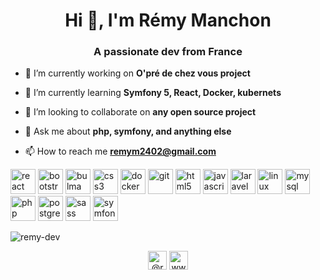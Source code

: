 <h1 align="center">Hi 👋, I'm Rémy Manchon</h1>
<h3 align="center">A passionate dev from France</h3>

- 🔭 I’m currently working on **O'pré de chez vous project**

- 🌱 I’m currently learning **Symfony 5, React, Docker, kubernets**

- 👯 I’m looking to collaborate on **any open source project**

- 💬 Ask me about **php, symfony, and anything else**

- 📫 How to reach me **remym2402@gmail.com**

<p align="left"><img src="https://devicons.github.io/devicon/devicon.git/icons/react/react-original.svg" alt="react" width="40" height="40" /> <img src="https://devicons.github.io/devicon/devicon.git/icons/bootstrap/bootstrap-plain.svg" alt="bootstrap" width="40" height="40"/> <img src="https://raw.githubusercontent.com/gilbarbara/logos/804dc257b59e144eaca5bc6ffd16949752c6f789/logos/bulma.svg" alt="bulma" width="40" height="40"/> <img src="https://devicons.github.io/devicon/devicon.git/icons/css3/css3-original-wordmark.svg" alt="css3" width="40" height="40"/> <img src="https://devicons.github.io/devicon/devicon.git/icons/docker/docker-original-wordmark.svg" alt="docker" width="40" height="40"/> <img src="https://www.vectorlogo.zone/logos/git-scm/git-scm-icon.svg" alt="git" width="40" height="40"/> <img src="https://devicons.github.io/devicon/devicon.git/icons/html5/html5-original-wordmark.svg" alt="html5" width="40" height="40"/> <img src="https://devicons.github.io/devicon/devicon.git/icons/javascript/javascript-original.svg" alt="javascript" width="40" height="40"/> <img src="https://devicons.github.io/devicon/devicon.git/icons/laravel/laravel-plain-wordmark.svg" alt="laravel" width="40" height="40"/> <img src="https://devicons.github.io/devicon/devicon.git/icons/linux/linux-original.svg" alt="linux" width="40" height="40"/> <img src="https://devicons.github.io/devicon/devicon.git/icons/mysql/mysql-original-wordmark.svg" alt="mysql" width="40" height="40"/> <img src="https://devicons.github.io/devicon/devicon.git/icons/php/php-original.svg" alt="php" width="40" height="40"/> <img src="https://devicons.github.io/devicon/devicon.git/icons/postgresql/postgresql-original-wordmark.svg" alt="postgresql" width="40" height="40"/> <img src="https://devicons.github.io/devicon/devicon.git/icons/sass/sass-original.svg" alt="sass" width="40" height="40"/> <img src="https://symfony.com/logos/symfony_black_03.svg" alt="symfony" width="40" height="40"/></p><p><img align="center" src="https://github-readme-stats.vercel.app/api/top-langs/?username=remy-dev&layout=compact&hide=html" alt="remy-dev" /></p>

<p align="center">
<a href="https://twitter.com/@ryme2402" target="blank"><img align="center" src="https://cdn.jsdelivr.net/npm/simple-icons@3.0.1/icons/twitter.svg" alt="@ryme2402" height="30" width="30" /></a>
<a href="https://linkedin.com/in/www.linkedin.com/in/ryme-promo-hyperion-oclock" target="blank"><img align="center" src="https://cdn.jsdelivr.net/npm/simple-icons@3.0.1/icons/linkedin.svg" alt="www.linkedin.com/in/ryme-promo-hyperion-oclock" height="30" width="30" /></a>
</p>

